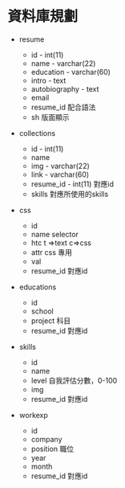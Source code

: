 # 資料庫規劃
* resume
    * id - int(11)
    * name - varchar(22)
    * education - varchar(60)
    * intro - text
    * autobiography - text
    * email
    * resume_id                           配合語法
    * sh                                  版面顯示

* collections 
    * id - int(11)
    * name
    * img - varchar(22)
    * link - varchar(60)
    * resume_id - int(11)                 對應id
    * skills                              對應所使用的skills

* css
    * id
    * name                                selector
    * htc                                 t =>text   c=>css
    * attr                                css 專用
    * val   
    * resume_id                           對應id

* educations
    * id
    * school
    * project                              科目
    * resume_id                           對應id

* skills
    * id 
    * name
    * level                               自我評估分數，0-100
    * img 
    * resume_id                           對應id

* workexp
    * id
    * company
    * position                              職位
    * year
    * month
    * resume_id                          對應id
